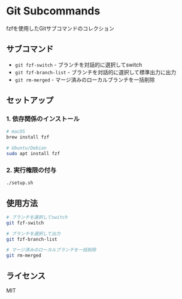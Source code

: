 # Git Subcommands

fzfを使用したGitサブコマンドのコレクション

## サブコマンド

- `git fzf-switch` - ブランチを対話的に選択してswitch
- `git fzf-branch-list` - ブランチを対話的に選択して標準出力に出力
- `git rm-merged` - マージ済みのローカルブランチを一括削除

## セットアップ

### 1. 依存関係のインストール
```bash
# macOS
brew install fzf

# Ubuntu/Debian
sudo apt install fzf
```

### 2. 実行権限の付与
```bash
./setup.sh
```

## 使用方法

```bash
# ブランチを選択してswitch
git fzf-switch

# ブランチを選択して出力
git fzf-branch-list

# マージ済みのローカルブランチを一括削除
git rm-merged
```

## ライセンス

MIT